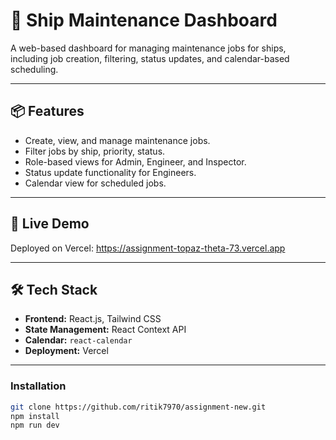 # 🚢 Ship Maintenance Dashboard

A web-based dashboard for managing maintenance jobs for ships, including job creation, filtering, status updates, and calendar-based scheduling.

---

## 📦 Features

- Create, view, and manage maintenance jobs.
- Filter jobs by ship, priority, status.
- Role-based views for Admin, Engineer, and Inspector.
- Status update functionality for Engineers.
- Calendar view for scheduled jobs.

---

## 🔗 Live Demo

Deployed on Vercel: https://assignment-topaz-theta-73.vercel.app

---

## 🛠️ Tech Stack

- **Frontend:** React.js, Tailwind CSS
- **State Management:** React Context API
- **Calendar:** `react-calendar`
- **Deployment:** Vercel

---
### Installation

```bash
git clone https://github.com/ritik7970/assignment-new.git
npm install
npm run dev
